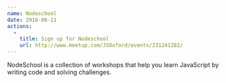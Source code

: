 ```yaml
---
name: Nodeschool
date: 2016-06-11
actions:
  -
    title: Sign up for Nodeschool
    url: http://www.meetup.com/JSOxford/events/231241282/
---
```


NodeSchool is a collection of workshops that help you learn JavaScript by writing code and solving challenges.
